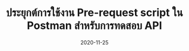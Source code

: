 ---
layout: post
title:  "ประยุกต์การใช้งาน Pre-request script ใน Postman สำหรับการทดสอบ API"
date:   2020-11-25
tags: [postman, testing]
---